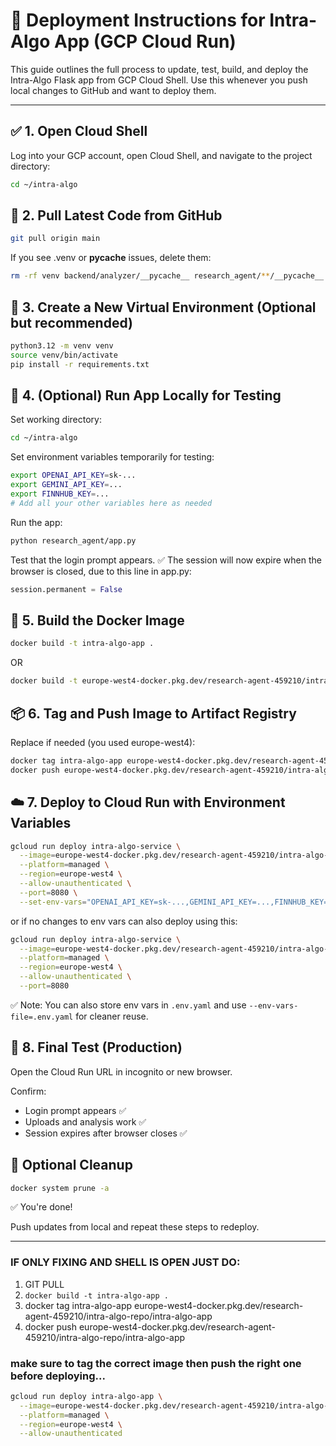 # 🚀 Deployment Instructions for Intra-Algo App (GCP Cloud Run)

This guide outlines the full process to update, test, build, and deploy the Intra-Algo Flask app from GCP Cloud Shell. Use this whenever you push local changes to GitHub and want to deploy them.

---

## ✅ 1. Open Cloud Shell

Log into your GCP account, open Cloud Shell, and navigate to the project directory:

```bash
cd ~/intra-algo
```

## 🔄 2. Pull Latest Code from GitHub

```bash
git pull origin main
```

If you see .venv or __pycache__ issues, delete them:

```bash
rm -rf venv backend/analyzer/__pycache__ research_agent/**/__pycache__
```

## 🐍 3. Create a New Virtual Environment (Optional but recommended)

```bash
python3.12 -m venv venv
source venv/bin/activate
pip install -r requirements.txt
```

## 🧪 4. (Optional) Run App Locally for Testing

Set working directory:

```bash
cd ~/intra-algo
```

Set environment variables temporarily for testing:

```bash
export OPENAI_API_KEY=sk-...
export GEMINI_API_KEY=...
export FINNHUB_KEY=...
# Add all your other variables here as needed
```

Run the app:

```bash
python research_agent/app.py
```

Test that the login prompt appears. ✅ The session will now expire when the browser is closed, due to this line in app.py:

```python
session.permanent = False
```

## 🐳 5. Build the Docker Image

```bash
docker build -t intra-algo-app .
```

OR 
```bash
docker build -t europe-west4-docker.pkg.dev/research-agent-459210/intra-algo-repo/intra-algo-app:latest .
```

## 📦 6. Tag and Push Image to Artifact Registry

Replace <your-region> if needed (you used europe-west4):

```bash
docker tag intra-algo-app europe-west4-docker.pkg.dev/research-agent-459210/intra-algo-repo/intra-algo-app
docker push europe-west4-docker.pkg.dev/research-agent-459210/intra-algo-repo/intra-algo-app
```

## ☁️ 7. Deploy to Cloud Run with Environment Variables

```bash
gcloud run deploy intra-algo-service \
  --image=europe-west4-docker.pkg.dev/research-agent-459210/intra-algo-repo/intra-algo-app \
  --platform=managed \
  --region=europe-west4 \
  --allow-unauthenticated \
  --port=8080 \
  --set-env-vars="OPENAI_API_KEY=sk-...,GEMINI_API_KEY=...,FINNHUB_KEY=...,FMP_KEY=...,REDDIT_CLIENT_ID=...,REDDIT_CLIENT_SECRET=...,REDDIT_PASSWORD=...,REDDIT_USER_AGENT=...,REDDIT_USERNAME=...,ITZ_OPENAI_API_KEY=..."
```
   or if no changes to env vars can also deploy using this:
```bash
gcloud run deploy intra-algo-service \
  --image=europe-west4-docker.pkg.dev/research-agent-459210/intra-algo-repo/intra-algo-app \
  --platform=managed \
  --region=europe-west4 \
  --allow-unauthenticated \
  --port=8080
```
✅ Note: You can also store env vars in `.env.yaml` and use `--env-vars-file=.env.yaml` for cleaner reuse.

## 🧪 8. Final Test (Production)

Open the Cloud Run URL in incognito or new browser.

Confirm:

- Login prompt appears ✅
- Uploads and analysis work ✅
- Session expires after browser closes ✅

## 📁 Optional Cleanup

```bash
docker system prune -a
```

✅ You're done!

Push updates from local and repeat these steps to redeploy.

---

### IF ONLY FIXING AND SHELL IS OPEN JUST DO:

1. GIT PULL  
2. `docker build -t intra-algo-app .`  
3. docker tag intra-algo-app europe-west4-docker.pkg.dev/research-agent-459210/intra-algo-repo/intra-algo-app
4. docker push europe-west4-docker.pkg.dev/research-agent-459210/intra-algo-repo/intra-algo-app
### make sure to tag the correct image then push the right one before deploying...

```bash
gcloud run deploy intra-algo-app \
  --image=europe-west4-docker.pkg.dev/research-agent-459210/intra-algo-repo/intra-algo-app \
  --platform=managed \
  --region=europe-west4 \
  --allow-unauthenticated

```